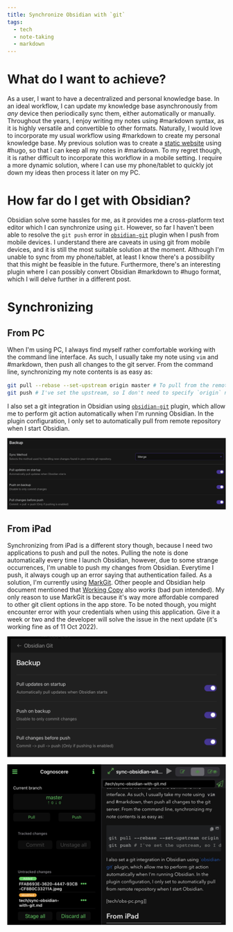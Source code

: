 ```yaml
---
title: Synchronize Obsidian with `git`
tags:
  - tech
  - note-taking
  - markdown
---
```

# What do I want to achieve?

As a user, I want to have a decentralized and personal knowledge base. In an ideal workflow, I can update my  knowledge base asynchronously from *any* device then periodically sync them, either automatically or manually. Throughout the years, I enjoy writing my notes using #markdown syntax, as it is highly versatile and convertible to other formats. Naturally, I would love to incorporate my usual workflow using #markdown to create my personal knowledge base. My previous solution was to create a [static website](https://lamurian.rbind.io) using #hugo, so that I can keep all my notes in #markdown. To my regret though, it is rather difficult to incorporate this workflow in a mobile setting. I require a more dynamic solution, where I can use my phone/tablet to quickly jot down my ideas then process it later on my PC.

# How far do I get with Obsidian?

Obsidian solve some hassles for me, as it provides me a cross-platform text editor which I can synchronize using `git`. However, so far I haven't been able to resolve the `git push` error in [`obsidian-git`](https://github.com/denolehov/obsidian-git) plugin when I push from mobile devices. I understand there are caveats in using git from mobile devices, and it is still the most suitable solution at the moment. Although I'm unable to sync from my phone/tablet, at least I know there's a possibility that this might be feasible in the future. Furthermore, there's an interesting plugin where I can possibly convert Obsidian #markdown to #hugo format, which I will delve further in a different post.

# Synchronizing

## From PC

When I'm using PC, I always find myself rather comfortable working with the command line interface. As such, I usually take my note using `vim` and #markdown, then push all changes to the git server. From the command line, synchronizing my note contents is as easy as:

```bash
git pull --rebase --set-upstream origin master # To pull from the remote server
git push # I've set the upstream, so I don't need to specify `origin` nor `master`
```

I also set a git integration in Obsidian using [`obsidian-git`](https://github.com/denolehov/obsidian-git) plugin, which allow me to perform git action automatically when I'm running Obsidian. In the plugin configuration, I only set to automatically pull from remote repository when I start Obsidian.

![Obsidian-git settings](_fig-obs-pc.png)

## From iPad

Synchronizing from iPad is a different story though, because I need two applications to push and pull the notes. Pulling the note is done automatically every time I launch Obsidian, however, due to some strange occurrences, I'm unable to push my changes from Obsidian. Everytime I push, it always cough up an error saying that authentication failed. As a solution, I'm currently using [MarkGit](https://apps.apple.com/us/app/markgit/id1576100771). Other people and Obsidian help document mentioned that [Working Copy](https://apps.apple.com/us/app/working-copy-git-client/id896694807) also *works* (bad pun intended). My only reason to use MarkGit is because it's way more affordable compared to other git client options in the app store. To be noted though, you might encounter error with your credentials when using this application. Give it a week or two and the developer will solve the issue in the next update (it's working fine as of 11 Oct 2022).

![](_fig-obs-ipad.jpeg)

![](_fig-markgit-ipad.jpeg)